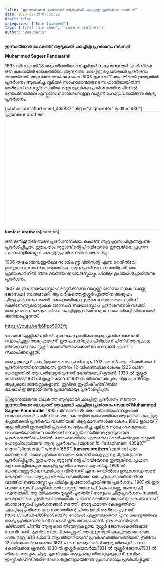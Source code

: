 ```yaml
---
title: "ഇന്നായിരുന്നു ലോകത്ത് ആദ്യമായി ചലച്ചിത്ര പ്രദർശനം നടന്നത്"
date: 2023-12-28T07:55:22
draft: false
categories: ["Entertainment"]
tags: ['first film show', 'lumiere brothers']
author: "Beaumaris"
---
```


<strong>ഇന്നായിരുന്നു ലോകത്ത് ആദ്യമായി ചലച്ചിത്ര പ്രദർശനം നടന്നത്</strong>

<strong>Muhammed Sageer Pandarathil</strong>

1895 ഡിസംബർ 28 ആം തിയതിയാണ് ലൂമിയർ സഹോദരന്മാർ പാരീസിലെ ഒരു കഫേയിൽ ലോകത്തിലെ ആദ്യത്തെ ചലച്ചിത്ര പ്രൊജക്ഷൻ പ്രദർശനം നടത്തിയത്. ആറു മാസങ്ങൾക്കു ശേഷം 1896 ജൂലായ് 7 ആം തിയതി ഇന്ത്യയിൽ പ്രദർശനം ആരംഭിച്ചു. ലൂമിയർ സഹോദരന്മാരുടെ സഹായിയായിരുന്ന മാരിയസ് സെസ്റ്റിയറായിരുന്നു ഇന്ത്യയിലെ പ്രദർശനത്തിനു പിന്നിൽ. ബോംബെയിലെ എസ്പ്ലനേഡ് മാൻഷനിലുള്ള വാട്സൺ ഹോട്ടലിലായിരുന്നു ആദ്യ പ്രദർശനം.

[caption id="attachment_435837" align="aligncenter" width="686"]<img class="size-full wp-image-435837" src="https://cdn.boolokam.com/articles/2023/12/wffwfff.jpg" alt="lumiere brothers" width="686" height="385" /> <strong>lumiere brothers</strong>[/caption]

ഒരു മണിക്കൂറിൽ താഴെ പ്രദർശനസമയം കൊണ്ട് ആറു ഹ്രസ്വചിത്രങ്ങളാണു പ്രദർശിപ്പിച്ചത്. ഇരുപതാം നൂറ്റാണ്ടിന്റെ പിറവിയോടെ ഇന്ത്യയിലെ പ്രധാന പട്ടണങ്ങളിലെല്ലാം ചലച്ചിത്രപ്രദർശനങ്ങൾ ആരംഭിച്ചു.

1906 ൽ കോയമ്പത്തൂരിലെ സ്വാമികണ്ണു വിൻസന്റ് എന്ന റെയിൽവേ ഉദ്യോഗസ്ഥനാണ് കേരളത്തിലെ ആദ്യ പ്രദർശനം നടത്തിയത്. ഒരു ഫ്രഞ്ചുകാരനിൽ നിന്നു വാങ്ങിയ ബയോസ്കോപ്പും ഫിലിമും ഉപയോഗിച്ചായിരുന്നു പ്രദർശനം.

1907 ൽ ഈ ബയോസ്കോപ് കാട്ടൂർക്കാരൻ വാറുണ്ണി ജോസഫ് (കെ.ഡബ്ല്യു. ജോസഫ്) സ്വന്തമാക്കി. ആ വർഷത്തെ തൃശ്ശൂർ പൂരത്തിന് അദ്ദേഹം ചിത്രപ്രദർശനം നടത്തി.
കേരളത്തിലെ പ്രദർശനവിജയത്തെ തുടർന്ന് ദക്ഷിണേന്ത്യയൊട്ടാകെ ജോസഫ് ബയോസ്കോപ് പ്രദർശനങ്ങൾ നടത്തി. അദ്ദേഹമാണ് കേരളത്തിലെ ചലച്ചിത്രപ്രദർശനവ്യവസായത്തിന്റെ പിതാവായി അറിയപ്പെടുന്നത്.

https://youtu.be/b6Ppp5902Yg

റോയൽ എക്സിബിറ്റേർസ് എന്ന കേരളത്തിലെ ആദ്യ പ്രദർശനക്കമ്പനി സ്ഥാപിച്ചതും അദ്ദേഹമാണ്. ഈ കമ്പനിയുടെ കീഴിലാണ് പിന്നീട് ആദ്യകാല തിയേറ്ററുകളായ തൃശ്ശൂർ ജോസ്/കോഴിക്കോട് ഡേവിസൺ എന്നിവ സ്ഥാപിക്കപ്പെട്ടത്.

ആദ്യ ഇന്ത്യൻ ചലച്ചിത്രമായ രാജാ ഹരിശ്ചന്ദ്ര 1913 മെയ് 3 ആം തിയതിയാണ് പ്രദർശനത്തിനെത്തിയത്. ഇതിനും 12 വർഷങ്ങൾക്കു ശേഷം 1925 ലാണ് കേരളത്തിൽ ആദ്യ തിയേറ്റർ വന്നത് കോഴിക്കോട് ക്രൗൺ.
1930 ൽ തൃശ്ശൂർ രാമവർമ്മ/1931 ൽ തൃശ്ശൂർ ജോസ്/1931 ൽ തിരുവനന്തപുരം ചിത്ര എന്നിവയും ആദ്യകാല തിയേറ്ററുകളാണ്. ഇവിടെ ഇംഗ്ലീഷ്/ഹിന്ദി/തമിഴ് ഭാഷാചിത്രങ്ങളായിരുന്നു പ്രധാനമായും പ്രദർശിപ്പിച്ചത്.


![ഇന്നായിരുന്നു ലോകത്ത് ആദ്യമായി ചലച്ചിത്ര പ്രദർശനം നടന്നത്](https://cdn.boolokam.com/articles/2023/12/wffwfff.jpg)**ഇന്നായിരുന്നു ലോകത്ത് ആദ്യമായി ചലച്ചിത്ര പ്രദർശനം നടന്നത്** **Muhammed Sageer Pandarathil** 1895 ഡിസംബർ 28 ആം തിയതിയാണ് ലൂമിയർ സഹോദരന്മാർ പാരീസിലെ ഒരു കഫേയിൽ ലോകത്തിലെ ആദ്യത്തെ ചലച്ചിത്ര പ്രൊജക്ഷൻ പ്രദർശനം നടത്തിയത്. ആറു മാസങ്ങൾക്കു ശേഷം 1896 ജൂലായ് 7 ആം തിയതി ഇന്ത്യയിൽ പ്രദർശനം ആരംഭിച്ചു. ലൂമിയർ സഹോദരന്മാരുടെ സഹായിയായിരുന്ന മാരിയസ് സെസ്റ്റിയറായിരുന്നു ഇന്ത്യയിലെ പ്രദർശനത്തിനു പിന്നിൽ. ബോംബെയിലെ എസ്പ്ലനേഡ് മാൻഷനിലുള്ള വാട്സൺ ഹോട്ടലിലായിരുന്നു ആദ്യ പ്രദർശനം. [caption id="attachment_435837" align="aligncenter" width="686"] **lumiere brothers**[/caption] ഒരു മണിക്കൂറിൽ താഴെ പ്രദർശനസമയം കൊണ്ട് ആറു ഹ്രസ്വചിത്രങ്ങളാണു പ്രദർശിപ്പിച്ചത്. ഇരുപതാം നൂറ്റാണ്ടിന്റെ പിറവിയോടെ ഇന്ത്യയിലെ പ്രധാന പട്ടണങ്ങളിലെല്ലാം ചലച്ചിത്രപ്രദർശനങ്ങൾ ആരംഭിച്ചു. 1906 ൽ കോയമ്പത്തൂരിലെ സ്വാമികണ്ണു വിൻസന്റ് എന്ന റെയിൽവേ ഉദ്യോഗസ്ഥനാണ് കേരളത്തിലെ ആദ്യ പ്രദർശനം നടത്തിയത്. ഒരു ഫ്രഞ്ചുകാരനിൽ നിന്നു വാങ്ങിയ ബയോസ്കോപ്പും ഫിലിമും ഉപയോഗിച്ചായിരുന്നു പ്രദർശനം. 1907 ൽ ഈ ബയോസ്കോപ് കാട്ടൂർക്കാരൻ വാറുണ്ണി ജോസഫ് (കെ.ഡബ്ല്യു. ജോസഫ്) സ്വന്തമാക്കി. ആ വർഷത്തെ തൃശ്ശൂർ പൂരത്തിന് അദ്ദേഹം ചിത്രപ്രദർശനം നടത്തി. കേരളത്തിലെ പ്രദർശനവിജയത്തെ തുടർന്ന് ദക്ഷിണേന്ത്യയൊട്ടാകെ ജോസഫ് ബയോസ്കോപ് പ്രദർശനങ്ങൾ നടത്തി. അദ്ദേഹമാണ് കേരളത്തിലെ ചലച്ചിത്രപ്രദർശനവ്യവസായത്തിന്റെ പിതാവായി അറിയപ്പെടുന്നത്. https://youtu.be/b6Ppp5902Yg റോയൽ എക്സിബിറ്റേർസ് എന്ന കേരളത്തിലെ ആദ്യ പ്രദർശനക്കമ്പനി സ്ഥാപിച്ചതും അദ്ദേഹമാണ്. ഈ കമ്പനിയുടെ കീഴിലാണ് പിന്നീട് ആദ്യകാല തിയേറ്ററുകളായ തൃശ്ശൂർ ജോസ്/കോഴിക്കോട് ഡേവിസൺ എന്നിവ സ്ഥാപിക്കപ്പെട്ടത്. ആദ്യ ഇന്ത്യൻ ചലച്ചിത്രമായ രാജാ ഹരിശ്ചന്ദ്ര 1913 മെയ് 3 ആം തിയതിയാണ് പ്രദർശനത്തിനെത്തിയത്. ഇതിനും 12 വർഷങ്ങൾക്കു ശേഷം 1925 ലാണ് കേരളത്തിൽ ആദ്യ തിയേറ്റർ വന്നത് കോഴിക്കോട് ക്രൗൺ. 1930 ൽ തൃശ്ശൂർ രാമവർമ്മ/1931 ൽ തൃശ്ശൂർ ജോസ്/1931 ൽ തിരുവനന്തപുരം ചിത്ര എന്നിവയും ആദ്യകാല തിയേറ്ററുകളാണ്. ഇവിടെ ഇംഗ്ലീഷ്/ഹിന്ദി/തമിഴ് ഭാഷാചിത്രങ്ങളായിരുന്നു പ്രധാനമായും പ്രദർശിപ്പിച്ചത്.
